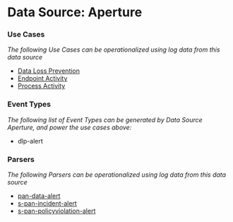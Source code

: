 Data Source: Aperture
=====================

### Use Cases

_The following Use Cases can be operationalized using log data from this data source_

* [Data Loss Prevention](usecase_data_loss_prevention.md)
* [Endpoint Activity](usecase_endpoint_activity.md)
* [Process Activity](usecase_process_activity.md)


### Event Types

_The following list of Event Types can be generated by Data Source Aperture, and power the use cases above:_

- dlp-alert


### Parsers

_The following Parsers can be operationalized using log data from this data source_

* [pan-data-alert](parserContent_pan-data-alert.md)
* [s-pan-incident-alert](parserContent_s-pan-incident-alert.md)
* [s-pan-policyviolation-alert](parserContent_s-pan-policyviolation-alert.md)
